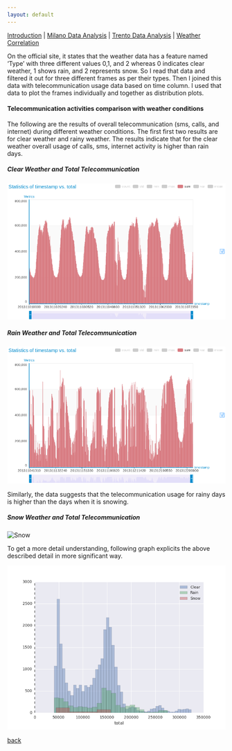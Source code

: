 ```yaml
---
layout: default
---
```


[Introduction](./../index.html) | [Milano Data Analysis](./../pages/milano.html) | [Trento Data Analysis](./../pages/trento.html) | [Weather Correlation](./../pages/correlation.html)

On the official site, [ ](https://dandelion.eu/datagems/SpazioDati/precipitation-milano/description/) it states that the weather data has a feature named ‘Type’ with three different values 0,1, and 2 whereas 0 indicates clear weather, 1 shows rain, and 2 represents snow. So I read that data and filtered it out for three different frames as per their types. Then I joined this data with telecommunication usage data based on time column. I used that data to
plot the frames individually and together as distribution plots. 

#### Telecommunication activities comparison with weather conditions

The following are the results of overall telecommunication (sms, calls, and internet) during different weather conditions.  The first first two results are for clear weather and rainy weather. The results indicate that for the clear weather overall usage of calls, sms, internet activity is higher than rain days. 

##### Clear Weather and Total Telecommunication
![Clear Weather](./../assets/images/clearweather.png)

##### Rain Weather and Total Telecommunication
![Rain](./../assets/images/rainweather.png)

Similarly, the data suggests that the telecommunication usage for rainy days is higher than the days when it is snowing.

##### Snow Weather and Total Telecommunication
![Snow](./../assets/images/snoweather.png)

To get a more detail understanding, following graph explicits the above described detail in more significant way.

![comparison](./../assets/images/weathercomparison.png)



[back](./trento.html)                                                                          
